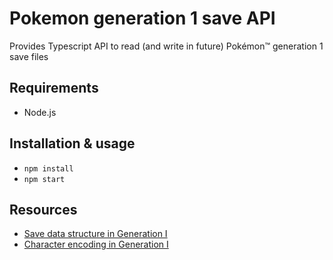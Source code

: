# Pokemon generation 1 save API
Provides Typescript API to read (and write in future) Pokémon™ generation 1 save files

## Requirements
* Node.js

## Installation & usage
* `npm install`
* `npm start`

## Resources
* [Save data structure in Generation I](https://bulbapedia.bulbagarden.net/wiki/Save_data_structure_in_Generation_I)
* [Character encoding in Generation I](https://bulbapedia.bulbagarden.net/wiki/Character_encoding_in_Generation_I)
